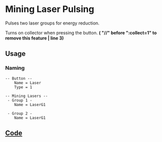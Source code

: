 # Mining Laser Pulsing

Pulses two laser groups for energy reduction.

Turns on collector when pressing the button. **( "//" before ":collect=1" to remove this feature | line 3)**

## Usage

### Naming
```
-- Button --
    Name = Laser
    Type = 1
```
```
-- Mining Lasers --
 - Group 1 -
    Name = LaserG1

 - Group 2 -
    Name = LaserG1
```

## [Code](src/MiningLaserPulse.yolol/)
<!--MARKDOWN-AUTO-DOCS:START (CODE:src=./src/MiningLaserPulse.yolol) -->
<!--MARKDOWN-AUTO-DOCS:END-->